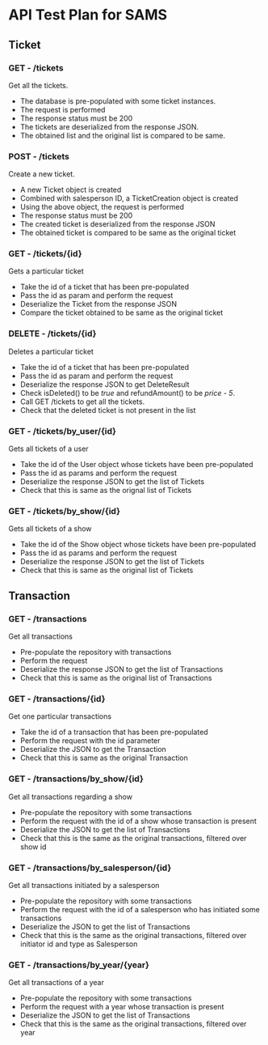 # API Test Plan for SAMS

## Ticket

### GET - /tickets

Get all the tickets.

- The database is pre-populated with some ticket instances.
- The request is performed
- The response status must be 200
- The tickets are deserialized from the response JSON.
- The obtained list and the original list is compared to be same.

### POST - /tickets

Create a new ticket.

- A new Ticket object is created
- Combined with salesperson ID, a TicketCreation object is created
- Using the above object, the request is performed
- The response status must be 200
- The created ticket is deserialized from the response JSON
- The obtained ticket is compared to be same as the original ticket

### GET - /tickets/{id}

Gets a particular ticket

- Take the id of a ticket that has been pre-populated
- Pass the id as param and perform the request
- Deserialize the Ticket from the response JSON
- Compare the ticket obtained to be same as the original ticket

### DELETE - /tickets/{id}

Deletes a particular ticket

- Take the id of a ticket that has been pre-populated
- Pass the id as param and perform the request
- Deserialize the response JSON to get DeleteResult
- Check isDeleted() to be *true* and refundAmount() to be *price - 5*.
- Call GET /tickets to get all the tickets.
- Check that the deleted ticket is not present in the list

### GET - /tickets/by_user/{id}

Gets all tickets of a user

- Take the id of the User object whose tickets have been pre-populated
- Pass the id as params and perform the request
- Deserialize the response JSON to get the list of Tickets
- Check that this is same as the orignal list of Tickets

### GET - /tickets/by_show/{id}

Gets all tickets of a show

- Take the id of the Show object whose tickets have been pre-populated
- Pass the id as params and perform the request
- Deserialize the response JSON to get the list of Tickets
- Check that this is same as the original list of Tickets

## Transaction

### GET - /transactions

Get all transactions

- Pre-populate the repository with transactions
- Perform the request
- Deserialize the response JSON to get the list of Transactions
- Check that this is same as the original list of Transactions 

### GET - /transactions/{id}

Get one particular transactions

- Take the id of a transaction that has been pre-populated
- Perform the request with the id parameter
- Deserialize the JSON to get the Transaction
- Check that this is same as the original Transaction

### GET - /transactions/by_show/{id}

Get all transactions regarding a show

- Pre-populate the repository with some transactions
- Perform the request with the id of a show whose transaction is present
- Deserialize the JSON to get the list of Transactions
- Check that this is the same as the original transactions, filtered over show id

### GET - /transactions/by_salesperson/{id}

Get all transactions initiated by a salesperson

- Pre-populate the repository with some transactions
- Perform the request with the id of a salesperson who has initiated some transactions
- Deserialize the JSON to get the list of Transactions
- Check that this is the same as the original transactions, filtered over initiator id and type as Salesperson

### GET - /transactions/by_year/{year}

Get all transactions of a year

- Pre-populate the repository with some transactions
- Perform the request with a year whose transaction is present
- Deserialize the JSON to get the list of Transactions
- Check that this is the same as the original transactions, filtered over year